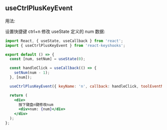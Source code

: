 <!--
 * @Author: Chris
 * @Date: 2023-07-31 11:35:57
 * @LastEditors: Chris
 * @LastEditTime: 2023-08-02 15:35:17
 * @Descripttion: **
-->

## useCtrlPlusKeyEvent

用法:

设置快捷键 ctrl+n 修改 useState 定义的 num 数据:

```jsx
import React, { useState, useCallback } from 'react';
import { useCtrlPlusKeyEvent } from 'react-keyshooks';

export default () => {
  const [num, setNum] = useState(0);

  const handleClick = useCallback(() => {
    setNum(num - 1);
  }, [num]);

  useCtrlPlusKeyEvent({ keyName: 'n', callback: handleClick, toolEventName: 'reduce_n' });

  return (
    <div>
      按下键盘n键修改num
      <div>num: {num}</div>
    </div>
  );
};
```
